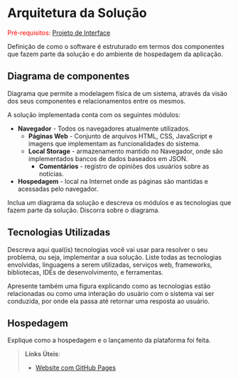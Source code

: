 # Arquitetura da Solução

<span style="color:red">Pré-requisitos: <a href="3-Projeto de Interface.md"> Projeto de Interface</a></span>

Definição de como o software é estruturado em termos dos componentes que fazem parte da solução e do ambiente de hospedagem da aplicação.


## Diagrama de componentes

Diagrama que permite a modelagem física de um sistema, através da visão dos seus componentes e relacionamentos entre os mesmos.

A solução implementada conta com os seguintes módulos:
- **Navegador** - Todos os navegadores atualmente utilizados. 
  - **Páginas Web** - Conjunto de arquivos HTML, CSS, JavaScript e imagens que implementam as funcionalidades do sistema.
   - **Local Storage** - armazenamento mantido no Navegador, onde são implementados bancos de dados baseados em JSON.
     - **Comentários** - registro de opiniões dos usuários sobre as notícias.
 - **Hospedagem** - local na Internet onde as páginas são mantidas e acessadas pelo navegador. 

Inclua um diagrama da solução e descreva os módulos e as tecnologias que fazem parte da solução. Discorra sobre o diagrama.

## Tecnologias Utilizadas

Descreva aqui qual(is) tecnologias você vai usar para resolver o seu problema, ou seja, implementar a sua solução. Liste todas as tecnologias envolvidas, linguagens a serem utilizadas, serviços web, frameworks, bibliotecas, IDEs de desenvolvimento, e ferramentas.

Apresente também uma figura explicando como as tecnologias estão relacionadas ou como uma interação do usuário com o sistema vai ser conduzida, por onde ela passa até retornar uma resposta ao usuário.


## Hospedagem

Explique como a hospedagem e o lançamento da plataforma foi feita.

> **Links Úteis**:
>
> - [Website com GitHub Pages](https://pages.github.com/)
